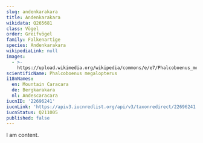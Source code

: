 ```yaml
---
slug: andenkarakara
title: Andenkarakara
wikidata: Q265681
class: Vögel
order: Greifvögel
family: Falkenartige
species: Andenkarakara
wikipediaLink: null
images:
  - >-
    https://upload.wikimedia.org/wikipedia/commons/e/e7/Phalcoboenus_megalopterus_near_Macchu_Picchu.jpg
scientificName: Phalcoboenus megalopterus
i18nNames:
  en: Mountain Caracara
  de: Bergkarakara
  nl: Andescaracara
iucnID: '22696241'
iucnLink: 'https://apiv3.iucnredlist.org/api/v3/taxonredirect/22696241'
iucnStatus: Q211005
published: false
---
```


I am content.
